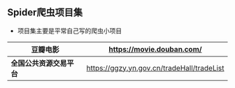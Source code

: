 ## Spider爬虫项目集
- 项目集主要是平常自己写的爬虫小项目

| **豆瓣电影**             | https://movie.douban.com/ |
| ------------------------ | ------------------------------------------------------------ |
| **全国公共资源交易平台** | https://ggzy.yn.gov.cn/tradeHall/tradeList                   |
